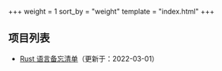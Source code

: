 +++
weight = 1
sort_by = "weight"
template = "index.html"
+++

## 项目列表

- [Rust 语言备忘清单](./rust-language-cheat-sheet)（更新于：2022-03-01）
